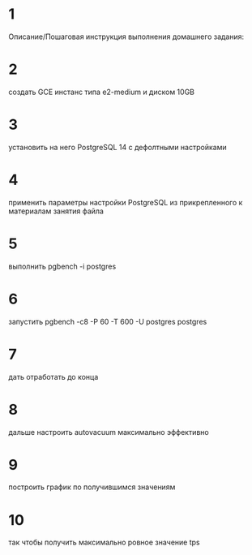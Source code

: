 # 1
Описание/Пошаговая инструкция выполнения домашнего задания:

# 2
создать GCE инстанс типа e2-medium и диском 10GB

# 3
установить на него PostgreSQL 14 с дефолтными настройками

# 4
применить параметры настройки PostgreSQL из прикрепленного к материалам занятия файла

# 5
выполнить pgbench -i postgres

# 6
запустить pgbench -c8 -P 60 -T 600 -U postgres postgres

# 7
дать отработать до конца

# 8
дальше настроить autovacuum максимально эффективно


# 9
построить график по получившимся значениям

# 10
так чтобы получить максимально ровное значение tps